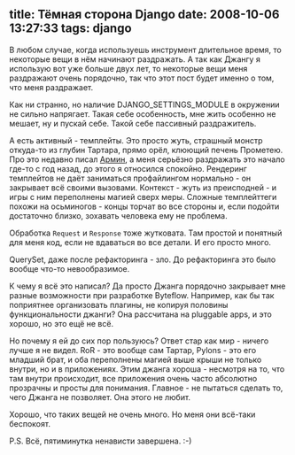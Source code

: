 title: Тёмная сторона Django
date: 2008-10-06 13:27:33
tags: django
----


В любом случае, когда используешь инструмент длительное время, то некоторые вещи в нём начинают раздражать. А так как Джангу я использую вот уже больше двух лет, то некоторые вещи меня раздражают очень порядочно, так что этот пост будет именно о том, что меня раздражает.

Как ни странно, но наличие DJANGO_SETTINGS_MODULE в окружении не сильно напрягает. Такая себе особенность, мне жить особенно не мешает, ну и пускай себе. Такой себе пассивный раздражитель.

А есть активный - темплейты. Это просто жуть, страшный монстр откуда-то из глубин Тартара, прямо орёл, клюющий печень Прометею. Про это недавно писал [Армин][1], а меня серьёзно раздражать это начало где-то с год назад, до этого я относился спокойно. Рендеринг темплейтов не даёт заниматься профайлингом нормально - он закрывает всё своими вызовами. Контекст - жуть из преисподней - и игры с ним переполнены магией сверх меры. Сложные темплейттеги похожи на осьминогов - концы торчат во все стороны и, если подойти достаточно близко, зохавать человека ему не проблема.

Обработка `Request` и `Response` тоже жутковата. Там простой и понятный для меня код, если не вдаваться во все детали. И его просто много.

QuerySet, даже после рефакторинга - зло. До рефакторинга это было вообще что-то невообразимое.

К чему я всё это написал? Да просто Джанга порядочно закрывает мне разные возможности при разработке Byteflow. Например, как бы так поприятнее организовать плагины, не копируя половины функциональности джанги? Она рассчитана на pluggable apps, и это хорошо, но это ещё не всё.

Но почему я ей до сих пор пользуюсь? Ответ стар как мир - ничего лучше я не видел. RoR - это вообще сам Тартар, Pylons - это его младший брат, и оба переполнены магией выше крыши не только внутри, но и в приложениях. Этим джанга хороша - несмотря на то, что там внутри происходит, все приложения очень часто абсолютно прозрачны и просты для понимания. Главное - не пытаться сделать то, чего Джанга не позволяет. Она этого не любит.

Хорошо, что таких вещей не очень много. Но меня они всё-таки беспокоят.

P.S. Всё, пятиминутка ненависти завершена. :-)

[1]: http://lucumr.pocoo.org/cogitations/2008/09/16/why-jinja-is-not-django-and-why-django-should-have-a-look-at-it/
